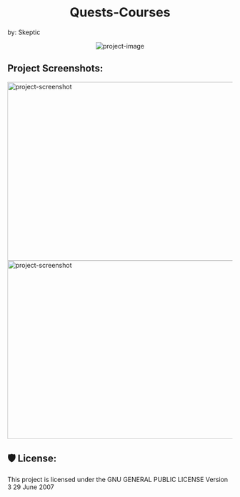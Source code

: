 <h1 align="center" id="title">Quests-Courses</h1>

<p id="description">by: Skeptic</p>

<p align="center"><img src="https://github.com/Skeptic-systems/Quests-Courses/blob/main2/resources/git-assets/map.png" alt="project-image"></p>

<h2>Project Screenshots:</h2>

<img src="https://github.com/Skeptic-systems/Quests-Courses/blob/main2/resources/git-assets/login.png" alt="project-screenshot" width="800" height="400/">

<img src="https://github.com/Skeptic-systems/Quests-Courses/blob/main2/resources/git-assets/index.png" alt="project-screenshot" width="800" height="400/">

<h2>🛡️ License:</h2>

This project is licensed under the GNU GENERAL PUBLIC LICENSE Version 3 29 June 2007